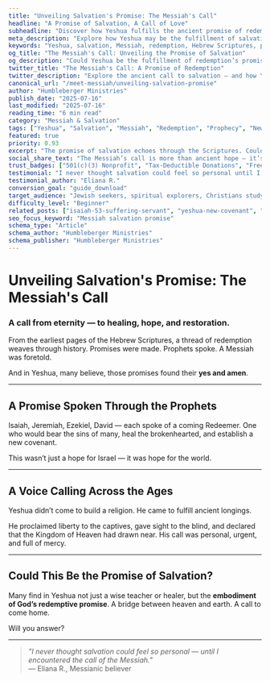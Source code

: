 ```yaml
---
title: "Unveiling Salvation's Promise: The Messiah's Call"
headline: "A Promise of Salvation, A Call of Love"
subheadline: "Discover how Yeshua fulfills the ancient promise of redemption foretold in the Hebrew Scriptures"
meta_description: "Explore how Yeshua may be the fulfillment of salvation’s promise through prophecy and compassion."
keywords: "Yeshua, salvation, Messiah, redemption, Hebrew Scriptures, prophecy, new covenant"
og_title: "The Messiah's Call: Unveiling the Promise of Salvation"
og_description: "Could Yeshua be the fulfillment of redemption’s promise? Explore the call of the Messiah."
twitter_title: "The Messiah's Call: A Promise of Redemption"
twitter_description: "Explore the ancient call to salvation — and how Yeshua may be its fulfillment."
canonical_url: "/meet-messiah/unveiling-salvation-promise"
author: "Humbleberger Ministries"
publish_date: "2025-07-16"
last_modified: "2025-07-16"
reading_time: "6 min read"
category: "Messiah & Salvation"
tags: ["Yeshua", "Salvation", "Messiah", "Redemption", "Prophecy", "New Covenant"]
featured: true
priority: 0.93
excerpt: "The promise of salvation echoes through the Scriptures. Could Yeshua be its fulfillment?"
social_share_text: "The Messiah’s call is more than ancient hope — it’s a personal invitation. Will you answer?"
trust_badges: ["501(c)(3) Nonprofit", "Tax-Deductible Donations", "Free Resources"]
testimonial: "I never thought salvation could feel so personal until I encountered the call of the Messiah."
testimonial_author: "Eliana R."
conversion_goal: "guide_download"
target_audience: "Jewish seekers, spiritual explorers, Christians studying the Old Testament"
difficulty_level: "Beginner"
related_posts: ["isaiah-53-suffering-servant", "yeshua-new-covenant", "who-is-yeshua"]
seo_focus_keyword: "Messiah salvation promise"
schema_type: "Article"
schema_author: "Humbleberger Ministries"
schema_publisher: "Humbleberger Ministries"
---
```


# Unveiling Salvation's Promise: The Messiah's Call

### A call from eternity — to healing, hope, and restoration.

From the earliest pages of the Hebrew Scriptures, a thread of redemption weaves through history. Promises were made. Prophets spoke. A Messiah was foretold.

And in Yeshua, many believe, those promises found their **yes and amen**.

---

## A Promise Spoken Through the Prophets

Isaiah, Jeremiah, Ezekiel, David — each spoke of a coming Redeemer. One who would bear the sins of many, heal the brokenhearted, and establish a new covenant.

This wasn’t just a hope for Israel — it was hope for the world.

---

## A Voice Calling Across the Ages

Yeshua didn’t come to build a religion. He came to fulfill ancient longings.

He proclaimed liberty to the captives, gave sight to the blind, and declared that the Kingdom of Heaven had drawn near. His call was personal, urgent, and full of mercy.

---

## Could This Be the Promise of Salvation?

Many find in Yeshua not just a wise teacher or healer, but the **embodiment of God’s redemptive promise**. A bridge between heaven and earth. A call to come home.

Will you answer?

---

> _"I never thought salvation could feel so personal — until I encountered the call of the Messiah."_  
> — Eliana R., Messianic believer
